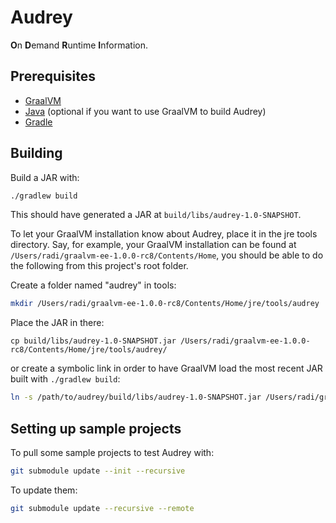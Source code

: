 Audrey
======

**O**n **D**emand **R**untime **I**nformation.

Prerequisites
-------------

* [GraalVM](https://www.graalvm.org/downloads/)
* [Java](https://www.java.com/en/download/) (optional if you want to use GraalVM
    to build Audrey)
* [Gradle](https://gradle.org/install/)

Building
--------

Build a JAR with:

```bash
./gradlew build
```

This should have generated a JAR at `build/libs/audrey-1.0-SNAPSHOT`.

To let your GraalVM installation know about Audrey, place it in the jre tools
directory. Say, for example, your GraalVM installation can be found at
`/Users/radi/graalvm-ee-1.0.0-rc8/Contents/Home`, you should be able to do the
following from this project's root folder.

Create a folder named "audrey" in tools:

```bash
mkdir /Users/radi/graalvm-ee-1.0.0-rc8/Contents/Home/jre/tools/audrey
```

Place the JAR in there:

```
cp build/libs/audrey-1.0-SNAPSHOT.jar /Users/radi/graalvm-ee-1.0.0-rc8/Contents/Home/jre/tools/audrey/
```

or create a symbolic link in order to have GraalVM load the most recent JAR
built with `./gradlew build`:

```bash
ln -s /path/to/audrey/build/libs/audrey-1.0-SNAPSHOT.jar /Users/radi/graalvm-ee-1.0.0-rc8/Contents/Home/jre/tools/audrey/audrey.jar
```

Setting up sample projects
--------------------------

To pull some sample projects to test Audrey with:

```bash
git submodule update --init --recursive
```

To update them:

```bash
git submodule update --recursive --remote
```
